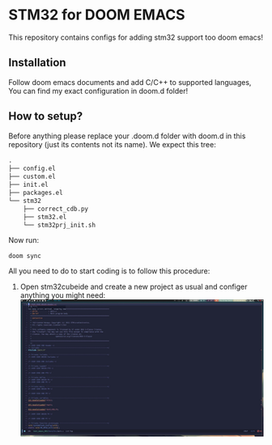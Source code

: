# STM32 for DOOM EMACS

This repository contains configs for adding stm32 support too doom emacs!

## Installation

Follow doom emacs documents and add C/C++ to supported languages, You can find my exact configuration in doom.d folder!

## How to setup?

Before anything please replace your .doom.d folder with doom.d in this repository (just its contents not its name).
We expect this tree:

```
.
├── config.el
├── custom.el
├── init.el
├── packages.el
└── stm32
    ├── correct_cdb.py
    ├── stm32.el
    └── stm32prj_init.sh
```

Now run:
``` bash
doom sync
```

All you need to do to start coding is to follow this procedure:
1. Open stm32cubeide and create a new project as usual and configer anything you might need:
![alt text](https://github.com/toorajtaraz/stm32-emacs/blob/master/images/10.jpg?raw=true)
